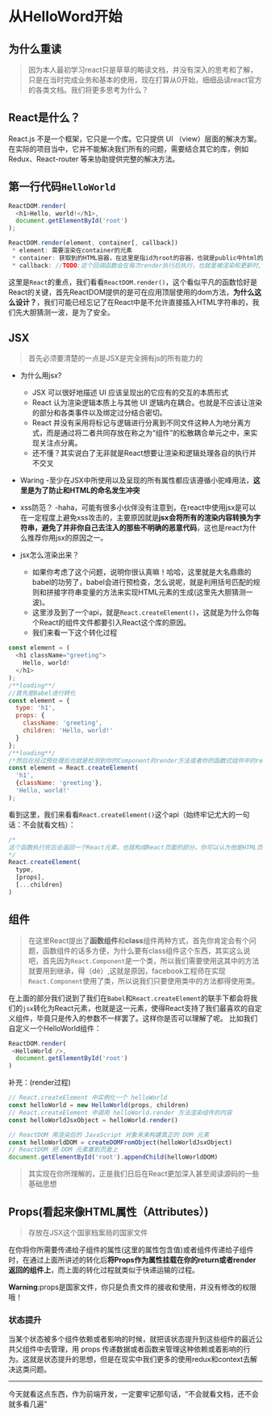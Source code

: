 # 从HelloWord开始

## 为什么重读

> 因为本人最初学习react只是草草的略读文档，并没有深入的思考和了解，只是在当时完成业务和基本的使用，现在打算从0开始，细细品读react官方的各类文档。我们将更多思考为什么？

## React是什么？

React.js 不是一个框架，它只是一个库。它只提供 UI （view）层面的解决方案。在实际的项目当中，它并不能解决我们所有的问题，需要结合其它的库，例如 Redux、React-router 等来协助提供完整的解决方法。

## 第一行代码`HelloWorld`

```javascript
ReactDOM.render(
  <h1>Hello, world!</h1>,
  document.getElementById('root')
);
```

```javascript
ReactDOM.render(element, container[, callback])
 * element: 需要渲染在container的元素
 * container: 获取到的HTML容器，在这里是指id为root的容器，也就是public中html的div.id = 'root' 
 * callback: //TODO:这个回调函数会在每次render执行后执行，也就是被渲染和更新时,^_^这里就牵扯到react的生命周期了哦
```

这里是`React`的重点，我们看看`ReactDOM.render()`，这个看似平凡的函数恰好是React的关键，首先ReactDOM提供的是可在应用顶层使用的dom方法，**为什么这么设计？**，我们可能已经忘记了在React中是不允许直接插入HTML字符串的，我们先大胆猜测一波，是为了安全。

## JSX

> 首先必须要清楚的一点是JSX是完全拥有js的所有能力的

- 为什么用jsx?
  - JSX 可以很好地描述 UI 应该呈现出的它应有的交互的本质形式
  - React 认为渲染逻辑本质上与其他 UI 逻辑内在耦合。也就是不应该让渲染的部分和各类事件以及绑定过分结合密切。
  - React 并没有采用将标记与逻辑进行分离到不同文件这种人为地分离方式，而是通过将二者共同存放在称之为“组件”的松散耦合单元之中，来实现关注点分离。
  - 还不懂？其实说白了无非就是React想要让渲染和逻辑处理各自的执行并不交叉

- Waring
  -至少在JSX中所使用以及呈现的所有属性都应该遵循小驼峰用法，**这里是为了防止和HTML的命名发生冲突**
- xss防范？
  -haha，可能有很多小伙伴没有注意到，在react中使用jsx是可以在一定程度上避免xss攻击的，主要原因就是**jsx会将所有的渲染内容转换为字符串，避免了并非你自己去注入的那些不明确的恶意代码**，这也是react为什么推荐你用jsx的原因之一。
- jsx怎么渲染出来？
  - 如果你考虑了这个问题，说明你很认真嘛！哈哈，这里就是大名鼎鼎的babel的功劳了，babel会进行预检查，怎么说呢，就是利用括号匹配的规则和拼接字符串变量的方法来实现HTML元素的生成(这里先大胆猜测一波)。
  - 这里涉及到了一个api，就是`React.createElement()`，这就是为什么你每个React的组件文件都要引入React这个库的原因。
  - 我们来看一下这个转化过程

```javascript
const element = (
  <h1 className="greeting">
    Hello, world!
  </h1>
);
/**loading**/
//首先是Babel进行转化
const element = {
  type: 'h1',
  props: {
    className: 'greeting',
    children: 'Hello, world!'
  }
};
/**loading**/
/*然后在经过预处理后也就是检测到你的Component的render方法或者你的函数式组件中的return后便会执行这一函数*/
const element = React.createElement(
  'h1',
  {className: 'greeting'},
  'Hello, world!'
);
```

看到这里，我们来看看`React.createElement()`这个api（始终牢记尤大的一句话：不会就看文档）：

```javascript
/*
这个函数执行完后会返回一个React元素，也就构成React页面的部分，你可以认为他是HTML页面
*/
React.createElement(
  type,
  [props],
  [...children]
)
```

## 组件

> 在这里React提出了**函数组件**和**class**组件两种方式，首先你肯定会有个问题，函数组件的话多方便，为什么要有class组件这个东西，其实这么说吧，首先因为`React.Component`是一个类，所以我们需要使用这其中的方法就要用到继承，得（dé）,这就是原因，facebook工程师在实现`React.Component`使用了类，所以说我们只要使用类中的方法都得使用类。

在上面的部分我们说到了我们在`Babel`和`React.createElement`的联手下都会将我们的`jsx`转化为React元素，也就是这一元素，使得React支持了我们最喜欢的自定义组件，毕竟只是传入的参数不一样罢了。这样你是否可以理解了呢。
比如我们自定义一个HelloWorld组件：

```javascript
ReactDOM.render(
 <HelloWorld />, 
  document.getElementById('root')
)
```

补充：(render过程)

```javascript
// React.createElement 中实例化一个 helloWorld
const helloWorld = new HelloWorld(props, children)
// React.createElement 中调用 helloWorld.render 方法渲染组件的内容
const helloWorldJsxObject = helloWorld.render()

// ReactDOM 用渲染后的 JavaScript 对象来来构建真正的 DOM 元素
const helloWorldDOM = createDOMFromObject(helloWorldJsxObject)
// ReactDOM 把 DOM 元素塞到页面上
document.getElementById('root').appendChild(helloWorldDOM)
```

> 其实现在你所理解的，正是我们日后在React更加深入甚至阅读源码的一些基础思想

## Props(看起来像HTML属性（Attributes）)

> 存放在JSX这个国家档案局的国家文件

在你将你所需要传递给子组件的属性(这里的属性包含值)或者组件传递给子组件时，在通过上面所讲述的转化后**将Props作为属性挂载在你的return或者render返回的组件上**，而上面的转化过程就类似于快递运输的过程。

**Warning**:props是国家文件，你只是负责文件的接收和使用，并没有修改的权限哦！

### 状态提升

当某个状态被多个组件依赖或者影响的时候，就把该状态提升到这些组件的最近公共父组件中去管理，用 props 传递数据或者函数来管理这种依赖或着影响的行为。这就是状态提升的思想，但是在现实中我们更多的使用redux和context去解决这类问题。

---
今天就看这点东西，作为前端开发，一定要牢记那句话，“不会就看文档，还不会就多看几遍”